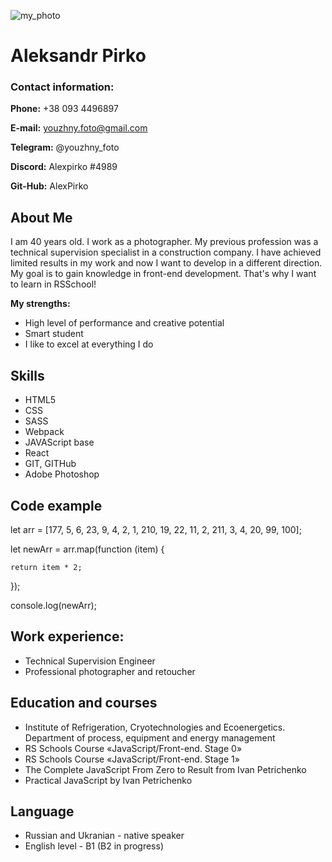 ![my_photo](https://user-images.githubusercontent.com/105494280/173196115-00a94206-a324-4774-aabd-b83e4ea26fdd.jpg)
# Aleksandr Pirko

### Contact information:

**Phone:** +38 093 4496897

**E-mail:** youzhny.foto@gmail.com

**Telegram:** @youzhny_foto

**Discord:** Alexpirko #4989

**Git-Hub:** AlexPirko

## About Me

I am 40 years old. I work as a photographer. My previous profession was a technical supervision specialist in a construction company. I have achieved limited results in my work and now I want to develop in a different direction. My goal is to gain knowledge in front-end development. That's why I want to learn in RSSchool!

**My strengths:**
* High level of performance and creative potential
* Smart student
* I like to excel at everything I do


## Skills
* HTML5
* CSS
* SASS
* Webpack
* JAVAScript base
* React
* GIT, GITHub
* Adobe Photoshop


## Code example

let arr = [177, 5, 6, 23, 9, 4, 2, 1, 210, 19, 22, 11, 2, 211, 3, 4, 20, 99, 100];

let newArr = arr.map(function (item) {

    return item * 2;
    
});

console.log(newArr);


## Work experience:
* Technical Supervision Engineer
* Professional photographer and retoucher


## Education and courses
* Institute of Refrigeration, Cryotechnologies and Ecoenergetics. Department of process, equipment and energy management
* RS Schools Course «JavaScript/Front-end. Stage 0»
* RS Schools Course «JavaScript/Front-end. Stage 1»
* The Complete JavaScript From Zero to Result from Ivan Petrichenko
* Practical JavaScript by Ivan Petrichenko


## Language
* Russian and Ukranian - native speaker
* English level - B1 (B2 in progress)
